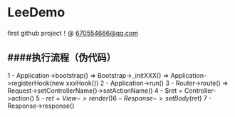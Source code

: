 # LeeDemo

first github project！@ 670554666@qq.com

####执行流程（伪代码）
---
1 - Application->bootstrap() => Bootstrap->_initXXX() => Application->registerHook(new xxxHook())
2 - Application->run()
3 - Router->route() => Request->setControllerName()->setActionName()
4 - $ret = Controller->action()
5 - $ret = View->render()
6 - Response->setBody($ret)
7 - Response->response()
